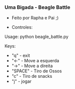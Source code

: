 ### Uma Bigada - Beagle Battle

* Feito por Rapha e Pai ;)

- Controles:

Usage: python beagle_battle.py


Keys:
- "q" - exit
- "<-" - Move a esquerda
- "->" - Move a direita
- "SPACE" - Tiro de Ossos
- "c" - Tiro de snacks
- "j" - jogar
